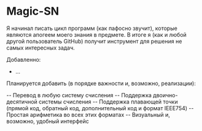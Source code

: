 # Magic-SN
Я начинал писать цикл программ (как пафосно звучит), которые являются апогеем моего знания в предмете. В итоге я (как и любой другой пользователь GitHub) получит инструмент для решения не самых интересных задач.

Добавленно:

- ...

Планируется добавить (в порядке важности и, возможно, реализации):

-- Перевод в любую систему счисления
-- Поддержка двоично-десятичной системы счисления
-- Поддержка плавающей точки (прямой код, обратный код, дополнительный код и формат IEEE754)
-- Простая арифметика во всех этих форматах
-- Визуальный и, возможно, удобный интерфейс

